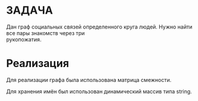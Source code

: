 # ЗАДАЧА 
Дан граф социальных связей определенного круга людей. Нужно найти все пары знакомств через три \
рукопожатия.

# Реализация
Для реализации графа была использована матрица смежности.

Для хранения имён был использован динамический массив типа string.
